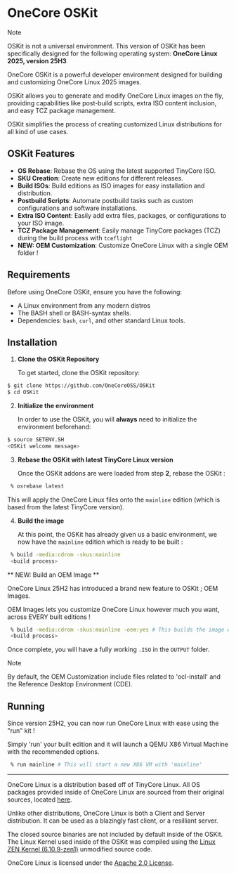 # OneCore OSKit

> [!NOTE] 
> OSKit is not a universal environment. This version of OSKit has been specifically designed for the following operating system:
> **OneCore Linux 2025, version 25H3**

OneCore OSKit is a powerful developer environment designed for building and customizing OneCore Linux 2025 images.

OSKit allows you to generate and modify OneCore Linux images on the fly, providing capabilities like post-build scripts, extra ISO content inclusion, and easy TCZ package management.

OSKit simplifies the process of creating customized Linux distributions for all kind of use cases.

## OSKit Features

- **OS Rebase**: Rebase the OS using the latest supported TinyCore ISO.
- **SKU Creation**: Create new editions for different releases.
- **Build ISOs**: Build editions as ISO images for easy installation and distribution.
- **Postbuild Scripts**: Automate postbuild tasks such as custom configurations and software installations.
- **Extra ISO Content**: Easily add extra files, packages, or configurations to your ISO image.
- **TCZ Package Management**: Easily manage TinyCore packages (TCZ) during the build process with ``tceflight``
- **NEW: OEM Customization**: Customize OneCore Linux with a single OEM folder !

## Requirements

Before using OneCore OSKit, ensure you have the following:

- A Linux environment from any modern distros
- The BASH shell or BASH-syntax shells.
- Dependencies: `bash`, `curl`, and other standard Linux tools.

## Installation

1. **Clone the OSKit Repository**

   To get started, clone the OSKit repository:

 ```bash
 $ git clone https://github.com/OneCoreOSS/OSKit
 $ cd OSKit
```

2. **Initialize the environment**

   In order to use the OSKit, you will **always** need to initialize the environment beforehand:

 ```bash
 $ source SETENV.SH
 <OSKit welcome message>
```

3. **Rebase the OSKit with latest TinyCore Linux version**

   Once the OSKit addons are were loaded from step **2**, rebase the OSKit :

```bash
 % osrebase latest
```
This will apply the OneCore Linux files onto the ``mainline`` edition (which is based from the latest TinyCore version).

4. **Build the image**

   At this point, the OSKit has already given us a basic environment, we now have the ``mainline`` edition which is ready to be built :

```bash
 % build -media:cdrom -skus:mainline
 <build process>
```

** NEW: Build an OEM Image **

   OneCore Linux 25H2 has introduced a brand new feature to OSKit ; OEM Images.

   OEM Images lets you customize OneCore Linux however much you want, across EVERY built editions !

```bash
 % build -media:cdrom -skus:mainline -oem:yes # This builds the image with OEM Customizations
 <build process>
```

Once complete, you will have a fully working ``.ISO`` in the ``OUTPUT`` folder.

> [!NOTE] 
> By default, the OEM Customization include files related to 'ocl-install' and the Reference Desktop Environment (CDE).

## Running

Since version 25H2, you can now run OneCore Linux with ease using the "run" kit !

Simply 'run' your built edition and it will launch a QEMU X86 Virtual Machine with the recommended options.

```bash
 % run mainline # This will start a new X86 VM with 'mainline'
```

---

OneCore Linux is a distribution based off of TinyCore Linux. All OS packages provided inside of OneCore Linux are sourced from their original sources, located [here](http://tinycorelinux.net/).

Unlike other distributions, OneCore Linux is both a Client and Server distribution. It can be used as a blazingly fast client, or a resilliant server. 

The closed source binaries are not included by default inside of the OSKit. The Linux Kernel used inside of the OSKit was compiled using the [Linux ZEN Kernel (6.10.9-zen1)](https://github.com/zen-kernel/zen-kernel/releases/tag/v6.10.9-zen1) unmodified source code.

OneCore Linux is licensed under the [Apache 2.0 License](https://www.apache.org/licenses/LICENSE-2.0.html).
